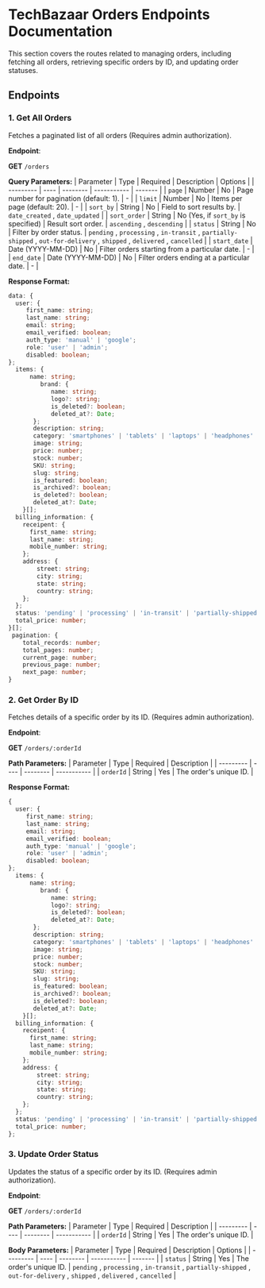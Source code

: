# TechBazaar Orders Endpoints Documentation

This section covers the routes related to managing orders, including fetching all orders, retrieving specific orders by ID, and updating order statuses.

## Endpoints

### 1. Get All Orders

Fetches a paginated list of all orders (Requires admin authorization).

**Endpoint**:

**GET** `/orders`

**Query Parameters:**
| Parameter | Type | Required | Description | Options |
| --------- | ---- | -------- | ----------- | ------- |
| `page` | Number | No | Page number for pagination (default: 1). | - |
| `limit` | Number | No | Items per page (default: 20). | - |
| `sort_by` | String | No | Field to sort results by. | `date_created` , `date_updated` |
| `sort_order` | String | No (Yes, if `sort_by` is specified) | Result sort order. | `ascending` , `descending` |
| `status` | String | No | Filter by order status. | `pending` , `processing` , `in-transit` , `partially-shipped` , `out-for-delivery` , `shipped` , `delivered` , `cancelled` |
| `start_date` | Date (YYYY-MM-DD) | No | Filter orders starting from a particular date. | - |
| `end_date` | Date (YYYY-MM-DD) | No | Filter orders ending at a particular date. | - |

**Response Format:**

```ts
data: {
  user: {
     first_name: string;
     last_name: string;
     email: string;
     email_verified: boolean;
     auth_type: 'manual' | 'google';
     role: 'user' | 'admin';
     disabled: boolean;
};
  items: {
      name: string;
         brand: {
            name: string;
            logo?: string;
            is_deleted?: boolean;
            deleted_at?: Date;
       };
       description: string;
       category: 'smartphones' | 'tablets' | 'laptops' | 'headphones' | 'speakers' | 'smartwatches' | 'gaming-consoles';
       image: string;
       price: number;
       stock: number;
       SKU: string;
       slug: string;
       is_featured: boolean;
       is_archived?: boolean;
       is_deleted?: boolean;
       deleted_at?: Date;
    }[];
  billing_information: {
    receipent: {
      first_name: string;
      last_name: string;
      mobile_number: string;
    };
    address: {
        street: string;
        city: string;
        state: string;
        country: string;
    };
  };
  status: 'pending' | 'processing' | 'in-transit' | 'partially-shipped' | 'out-for-delivery' | 'shipped' | 'delivered' | 'cancelled';
  total_price: number;
}[];
 pagination: {
    total_records: number;
    total_pages: number;
    current_page: number;
    previous_page: number;
    next_page: number;
}
```

### 2. Get Order By ID

Fetches details of a specific order by its ID. (Requires admin authorization).

**Endpoint**:

**GET** `/orders/:orderId`

**Path Parameters:**
| Parameter | Type | Required | Description |
| --------- | ---- | -------- | ----------- |
| `orderId` | String | Yes | The order's unique ID. |

**Response Format:**

```ts
{
  user: {
     first_name: string;
     last_name: string;
     email: string;
     email_verified: boolean;
     auth_type: 'manual' | 'google';
     role: 'user' | 'admin';
     disabled: boolean;
};
  items: {
      name: string;
         brand: {
            name: string;
            logo?: string;
            is_deleted?: boolean;
            deleted_at?: Date;
       };
       description: string;
       category: 'smartphones' | 'tablets' | 'laptops' | 'headphones' | 'speakers' | 'smartwatches' | 'gaming-consoles';
       image: string;
       price: number;
       stock: number;
       SKU: string;
       slug: string;
       is_featured: boolean;
       is_archived?: boolean;
       is_deleted?: boolean;
       deleted_at?: Date;
    }[];
  billing_information: {
    receipent: {
      first_name: string;
      last_name: string;
      mobile_number: string;
    };
    address: {
        street: string;
        city: string;
        state: string;
        country: string;
    };
  };
  status: 'pending' | 'processing' | 'in-transit' | 'partially-shipped' | 'out-for-delivery' | 'shipped' | 'delivered' | 'cancelled';
  total_price: number;
};
```

### 3. Update Order Status

Updates the status of a specific order by its ID. (Requires admin authorization).

**Endpoint**:

**GET** `/orders/:orderId`

**Path Parameters:**
| Parameter | Type | Required | Description |
| --------- | ---- | -------- | ----------- |
| `orderId` | String | Yes | The order's unique ID. |

**Body Parameters:**
| Parameter | Type | Required | Description | Options |
| --------- | ---- | -------- | ----------- | ------- |
| `status` | String | Yes | The order's unique ID. | `pending` , `processing` , `in-transit` , `partially-shipped` , `out-for-delivery` , `shipped` , `delivered` , `cancelled` |

<!-- RESPONSE EXAMPLE -->
